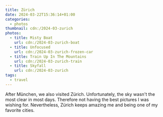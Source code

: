 ```yaml
---
title: Zürich
date: 2024-03-22T15:36:14+01:00
categories:
  - photos
thumbnail: cdn:/2024-03-zurich
photos:
  - title: Misty Boat
    url: cdn:/2024-03-zurich-boat
  - title: Unfocused
    url: cdn:/2024-03-zurich-frozen-car
  - title: Train Up In The Mountains
    url: cdn:/2024-03-zurich-train
  - title: Skyfall
    url: cdn:/2024-03-zurich
tags:
  - travel
---
```


<style>
.fg-2024-03-22-zurich {
  grid-template-areas:
    "a a"
    "b c"
    "d d";
}

.fg-2024-03-22-zurich> *:nth-child(1) { grid-area: a; }
.fg-2024-03-22-zurich> *:nth-child(2) { grid-area: b; }
.fg-2024-03-22-zurich> *:nth-child(3) { grid-area: c; }
.fg-2024-03-22-zurich> *:nth-child(4) { grid-area: d; }
</style>

After München, we also visited Zürich. Unfortunately, the sky wasn't the most clear in most days. Therefore not having the best pictures I was wishing for. Nevertheless, Zürich keeps amazing me and being one of my favorite cities.
